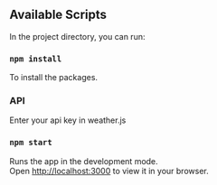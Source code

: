 
## Available Scripts

In the project directory, you can run:
### `npm install` 

To install the packages.

### API
Enter your api key in weather.js 

### `npm start`

Runs the app in the development mode.\
Open [http://localhost:3000](http://localhost:3000) to view it in your browser.






